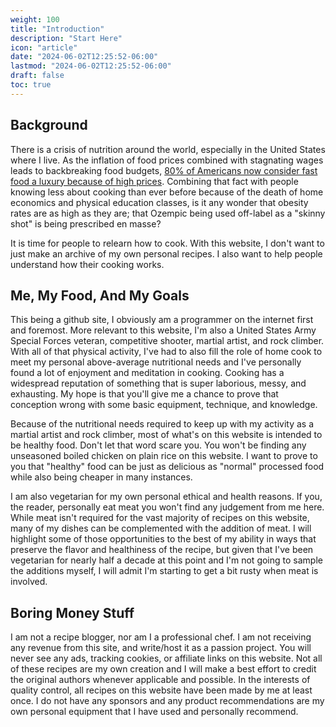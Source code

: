 ```yaml
---
weight: 100
title: "Introduction"
description: "Start Here"
icon: "article"
date: "2024-06-02T12:25:52-06:00"
lastmod: "2024-06-02T12:25:52-06:00"
draft: false
toc: true
---
```


## Background

There is a crisis of nutrition around the world, especially in the United States
where I live. As the inflation of food prices combined with stagnating wages
leads to backbreaking food budgets,
[80% of Americans now consider fast food a luxury because of high prices](https://www.foxbusiness.com/economy/americans-consider-fast-food-luxury-high-prices).
Combining that fact with people knowing less about cooking than ever before
because of the death of home economics and physical education classes, is it any
wonder that obesity rates are as high as they are; that Ozempic being used
off-label as a "skinny shot" is being prescribed en masse?

It is time for people to relearn how to cook. With this website, I don't want to
just make an archive of my own personal recipes. I also want to help people
understand how their cooking works.

## Me, My Food, And My Goals

This being a github site, I obviously am a programmer on the internet first and
foremost. More relevant to this website, I'm also a United States Army Special
Forces veteran, competitive shooter, martial artist, and rock climber. With all of that physical
activity, I've had to also fill the role of home cook to meet my personal
above-average nutritional needs and I've personally found a lot of enjoyment and
meditation in cooking. Cooking has a widespread reputation of something that is
super laborious, messy, and exhausting. My hope is that you'll give me a chance
to prove that conception wrong with some basic equipment, technique, and
knowledge.

Because of the nutritional needs required to keep up with my activity as a
martial artist and rock climber, most of what's on this website is intended to
be healthy food. Don't let that word scare you. You won't be finding any
unseasoned boiled chicken on plain rice on this website. I want to prove to you
that "healthy" food can be just as delicious as "normal" processed food while
also being cheaper in many instances.

I am also vegetarian for my own personal ethical and health reasons. If you, the
reader, personally eat meat you won't find any judgement from me here. While
meat isn't required for the vast majority of recipes on this website, many of my
dishes can be complemented with the addition of meat. I will highlight some of
those opportunities to the best of my ability in ways that preserve the flavor
and healthiness of the recipe, but given that I've been vegetarian for nearly
half a decade at this point and I'm not going to sample the additions myself, I
will admit I'm starting to get a bit rusty when meat is involved.

## Boring Money Stuff

I am not a recipe blogger, nor am I a professional chef. I am not receiving any
revenue from this site, and write/host it as a passion project. You will never
see any ads, tracking cookies, or affiliate links on this website. Not all of
these recipes are my own creation and I will make a best effort to credit the
original authors whenever applicable and possible. In the interests of quality
control, all recipes on this website have been made by me at least once. I do
not have any sponsors and any product recommendations are my own personal
equipment that I have used and personally recommend.
